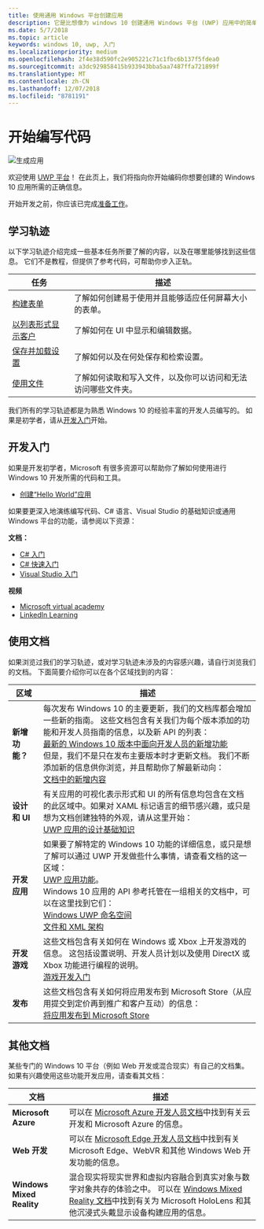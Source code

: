 ```yaml
---
title: 使用通用 Windows 平台创建应用
description: 它是比想像为 windows 10 创建通用 Windows 平台 (UWP) 应用中的简单。
ms.date: 5/7/2018
ms.topic: article
keywords: windows 10, uwp, 入门
ms.localizationpriority: medium
ms.openlocfilehash: 2f4e38d590fc2e905221c71c1fbc6b137f5fdea0
ms.sourcegitcommit: a3dc929858415b933943bba5aa7487ffa721899f
ms.translationtype: MT
ms.contentlocale: zh-CN
ms.lasthandoff: 12/07/2018
ms.locfileid: "8781191"
---
```

# <a name="start-coding"></a>开始编写代码

![生成应用](images/build-your-app.png)

欢迎使用 [UWP 平台](universal-application-platform-guide.md)！ 在此页上，我们将指向你开始编码你想要创建的 Windows 10 应用所需的正确信息。

开始开发之前，你应该已完成[准备工作](get-set-up.md)。

## <a name="learning-tracks"></a>学习轨迹

以下学习轨迹介绍完成一些基本任务所要了解的内容，以及在哪里能够找到这些信息。 它们不是教程，但提供了参考代码，可帮助你步入正轨。

| 任务 | 描述 |
| --- | --- |
| [构建表单](construct-form-learning-track.md) | 了解如何创建易于使用并且能够适应任何屏幕大小的表单。 | 
| [以列表形式显示客户](display-customers-in-list-learning-track.md) | 了解如何在 UI 中显示和编辑数据。 | 
| [保存并加载设置](settings-learning-track.md) | 了解如何以及在何处保存和检索设置。 |
| [使用文件](fileio-learning-track.md) | 了解如何读取和写入文件，以及你可以访问和无法访问哪些文件夹。 | 

我们所有的学习轨迹都是为熟悉 Windows 10 的经验丰富的开发人员编写的。 如果是初学者，请从[开发入门](#For-new-developers)开始。

## <a name="for-new-developers"></a>开发入门

如果是开发初学者，Microsoft 有很多资源可以帮助你了解如何使用进行 Windows 10 开发所需的代码和工具。 

* [创建“Hello World”应用](your-first-app.md)

如果要更深入地演练编写代码、C# 语言、Visual Studio 的基础知识或通用 Windows 平台的功能，请参阅以下资源：

**文档：**

* [C# 入门](https://docs.microsoft.com/dotnet/csharp/getting-started/)
* [C# 快速入门](https://docs.microsoft.com/dotnet/csharp/quick-starts/index)
* [Visual Studio 入门](https://docs.microsoft.com/visualstudio/ide/)

**视频**

* [Microsoft virtual academy](https://mva.microsoft.com/training-topics/c-app-development#!level=Beginner&lang=1033)
* [LinkedIn Learning](https://www.linkedin.com/learning/learning-universal-windows-app-development/welcome)

## <a name="using-the-docs"></a>使用文档

如果浏览过我们的学习轨迹，或对学习轨迹未涉及的内容感兴趣，请自行浏览我们的文档。 下面简要介绍你可以在各个区域找到的内容：

| 区域 | 描述 |
| --- | --- |
| **新增功能？** | 每次发布 Windows 10 的主要更新，我们的文档库都会增加一些新的指南。 这些文档包含有关我们为每个版本添加的功能和开发人员指南的信息，以及新 API 的列表： </br>   [最新的 Windows 10 版本中面向开发人员的新增功能](../whats-new/windows-10-version-latest.md) </br> 但是，我们不是只在发布主要版本时才更新文档。 我们不断添加新的信息供你浏览，并且帮助你了解最新动向： </br>   [文档中的新增内容](../whats-new/windows-docs-latest.md) |
| **设计和 UI** | 有关应用的可视化表示形式和 UI 的所有信息均包含在文档的此区域中。如果对 XAML 标记语言的细节感兴趣，或只是想为文档创建独特的外观，请从这里开始： </br>   [UWP 应用的设计基础知识](../design/basics/index.md) |
| **开发应用** | 如果要了解特定的 Windows 10 功能的详细信息，或只是想了解可以通过 UWP 开发做些什么事情，请查看文档的这一区域： </br>   [UWP 应用功能](../develop/index.md)。 </br> Windows 10 应用的 API 参考托管在一组相关的文档中，可以在这里找到它们： </br>   [Windows UWP 命名空间](https://docs.microsoft.com/en-us/uwp/api/) </br>   [文件和 XML 架构](https://docs.microsoft.com/uwp/schemas/) |
| **开发游戏** | 这些文档包含有关如何在 Windows 或 Xbox 上开发游戏的信息。 这包括设置说明、开发人员计划以及使用 DirectX 或 Xbox 功能进行编程的说明。 </br>   [游戏开发入门](../gaming/getting-started.md) |
| **发布** | 这些文档包含有关如何将应用发布到 Microsoft Store（从应用提交到定价再到推广和客户互动）的信息： </br>   [将应用发布到 Microsoft Store](../publish/index.md) |

## <a name="other-docs"></a>其他文档

某些专门的 Windows 10 平台（例如 Web 开发或混合现实）有自己的文档集。 如果有兴趣使用这些功能开发应用，请查看其文档：

| 文档 | 描述 |
| --- | --- |
| **Microsoft Azure** | 可以在 [Microsoft Azure 开发人员文档](https://docs.microsoft.com/azure/)中找到有关云开发和 Microsoft Azure 的信息。 |
| **Web 开发** | 可以在 [Microsoft Edge 开发人员文档](https://docs.microsoft.com/microsoft-edge/)中找到有关 Microsoft Edge、WebVR 和其他 Windows Web 开发功能的信息。 |
| **Windows Mixed Reality** | 混合现实将现实世界和虚拟内容融合到真实对象与数字对象共存的体验之中。 可以在 [Windows Mixed Reality 文档](https://docs.microsoft.com/en-us/windows/mixed-reality/)中找到有关为 Microsoft HoloLens 和其他沉浸式头戴显示设备构建应用的信息。|
